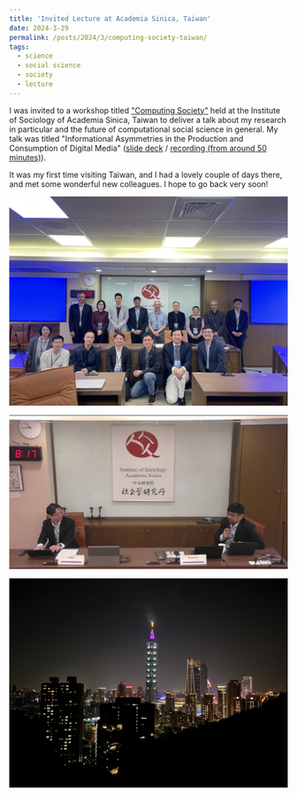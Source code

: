 ```yaml
---
title: 'Invited Lecture at Academia Sinica, Taiwan'
date: 2024-3-29
permalink: /posts/2024/3/computing-society-taiwan/
tags:
  - science
  - social science
  - society
  - lecture
---
```


I was invited to a workshop titled ["Computing Society"](https://www.ios.sinica.edu.tw/workshop.php?id=21) held at the Institute of Sociology of Academia Sinica, Taiwan to deliver a talk about my research in particular and the future of computational social science in general. My talk was titled "Informational Asymmetries in the Production and Consumption of Digital Media" ([slide deck](https://www.subhayan.com/assets/files/Subhayan_Academia-Sinica.pdf) / [recording (from around 50 minutes)](https://www.facebook.com/iosacademiasinica/videos/929475851972410/?app=fbl)).

It was my first time visiting Taiwan, and I had a lovely couple of days there, and met some wonderful new colleagues. I hope to go back very soon!

![Computing Society 1](/assets/images/sinica-1.jpg)

![Computing Society 2](/assets/images/sinica-2.jpg)

![Taipei skyline](/assets/images/taiwan.jpg)
